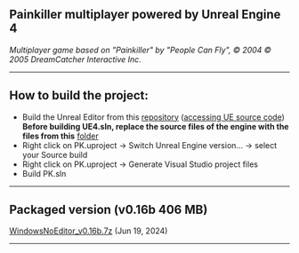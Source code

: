 Painkiller multiplayer powered by Unreal Engine 4
---
*Multiplayer game based on "Painkiller" by "People Can Fly", &copy; 2004 &copy; 2005 DreamCatcher Interactive Inc.*

------------
How to build the project:
---
- Build the Unreal Editor from this [repository](https://github.com/EpicGames/UnrealEngine/tree/4.7 "UnrealEngine-4.7") ([accessing UE source code](https://www.unrealengine.com/en-US/ue-on-github "Accessing Unreal Engine source code on GitHub"))  
	**Before building UE4.sln, replace the source files of the engine with the files from this** [folder](misc/UnrealEngine-4.7 "folder")
- Right click on PK.uproject -> Switch Unreal Engine version... -> select your Source build
- Right click on PK.uproject -> Generate Visual Studio project files
- Build PK.sln

------------
Packaged version (v0.16b 406 MB)
---
[WindowsNoEditor_v0.16b.7z](https://drive.google.com/file/d/1gNeDoKvPrTFfcafWX817jNiuUvZgb7Dd/view?usp=sharing "WindowsNoEditor_v0.16b.7z") (Jun 19, 2024)
<!---
[![youtube](misc/mq2.webp "youtube")](https://youtu.be/xCp7tg72glU "youtube")
--->
------------